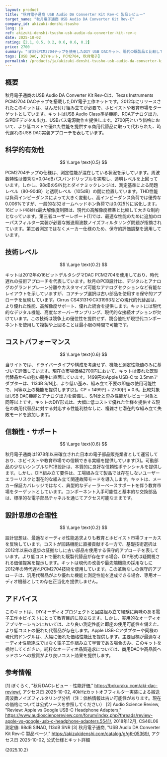 ```yaml
---
layout: product
title: "秋月電子通商 USB Audio DA Converter Kit Rev-C 製品レビュー"
target_name: "秋月電子通商 USB Audio DA Converter Kit Rev-C"
company_id: akizuki-denshi-tsusho
lang: ja
ref: akizuki-denshi-tsusho-usb-audio-da-converter-kit-rev-c
date: 2025-10-02
rating: [2.1, 0.5, 0.2, 0.6, 0.6, 0.2]
price: 2700
summary: "旧世代PCM2704チップを使用したDIY USB DACキット、現代の既製品と比較して劣るコストパフォーマンス"
tags: [USB DAC, DIYキット, PCM2704, 秋月電子]
permalink: /products/ja/akizuki-denshi-tsusho-usb-audio-da-converter-kit-rev-c/
---
```


## 概要

秋月電子通商のUSB Audio DA Converter Kit Rev-Cは、Texas Instruments PCM2704 DACチップを搭載したDIY電子工作キットです。2012年にリリースされたこのキットは、はんだ付け組み立てが必要で、ホビイストや教育市場をターゲットとしています。キットはUSB Audio Class準拠機能、RCAアナログ出力、S/PDIFデジタル出力、USBバス電源動作を提供します。2700円という価格において、より低コストで優れた性能を提供する商用代替品に取って代わられた、時代遅れのUSB DAC実装アプローチを表しています。

## 科学的有効性

$$ \Large \text{0.5} $$

PCM2704チップの仕様は、測定性能が混在している状況を示しています。周波数特性は優秀な±0.04dBパスバンドリップルを実現し、透明レベルを上回っています。しかし、98dBのS/N比とダイナミックレンジは、測定基準による問題レベル（80-90dB）と透明レベル（105dB）の間に位置しています。THD性能は負荷インピーダンスによって大きく変動し、高インピーダンス負荷では優秀な0.006%ですが、一般的な32オームヘッドホン負荷では0.025%に劣化します。16ビット/48kHz最大解像度制限は、現代の高解像度標準と比較して大きな制約となっています。第三者ユーザーレポート[1]では、最適な性能のために追加のローパスフィルター実装が必要な搬送周波数ノイズフィルタリング問題が指摘されています。第三者測定ではなくメーカー仕様のため、保守的評価調整を適用しています。

## 技術レベル

$$ \Large \text{0.2} $$

キットは2012年の16ビットデルタシグマDAC PCM2704を使用しており、時代遅れの技術アプローチを代表しています。秋月のPCB設計は、デジタルとアナログのグランドプレーン分離やカスタマイズ可能なアナログセクションなど有能なレイアウトを示していますが、コアチップ選択は古い部品を使用する保守的アプローチを反映しています。Cirrus CS43131やCX31993などの現代的代替品は、より優れた性能、高解像度サポート、優れた統合を提供します。キットには現代的なデジタル機能、高度なオーバーサンプリング、現代的な接続オプションが欠けています。この技術は競争上の優位性を提供せず、競合他社が現世代コンポーネントを使用して複製や上回ることは最小限の時間で可能です。

## コストパフォーマンス

$$ \Large \text{0.6} $$

当サイトでは、ドライバータイプや構成を考慮せず、機能と測定性能値のみに基づいて評価しています。現在の市場価格2700円において、キットは優れた既製代替品からの強い競争に直面しています。1499円のApple USB-C to 3.5mmアダプターは、113dB S/N比、より低い歪み、組み立て不要の即座の使用可能性で、同等以上の機能を提供します[2]。CP = 1499円 ÷ 2700円 = 0.6。比較対象はUSB DAC機能とアナログ出力を装備し、S/N比と歪み性能がレビュー対象と同等以上です。キットのDIY形式は、大幅に低コストで優れた仕様を提供する現在の商用代替品に対する対応する性能利益なしに、複雑さと潜在的な組み立て失敗モードを追加します。

## 信頼性・サポート

$$ \Large \text{0.6} $$

秋月電子通商は1978年以来確立された日本の電子部品販売業者として運営しており、ホビイストや教育市場での信頼できる実績を提供しています[3]。可動部品の少ないシンプルなPCB設計は、本質的に良好な信頼性ポテンシャルを提供します。しかし、DIY組み立て要件は、工場組み立て製品では存在しないユーザーエラーリスクと潜在的な組み立て関連故障モードを導入します。キットは、メーカー保証カバレッジではなく、典型的なディーラーベースサポートを伴う教育市場をターゲットとしています。コンポーネント入手可能性と基本的な交換部品は、標準的な電子部品チャネルを通じてアクセス可能なままです。

## 設計思想の合理性

$$ \Large \text{0.2} $$

設計思想は、最適なオーディオ性能追求よりも教育とホビイスト市場フォーカスを反映しています。コストが回路機能に直接貢献する一方で、基礎技術選択は2012年以来の進歩の証拠なしに古い部品を使用する保守的アプローチを表しています。より低コストで優れた既製代替品が存在する場合、DIY形式は疑問視される価値提案を提示します。キットは現代の改善や最先端機能の採用なしに2012年の時代遅れPCM2704技術を使用しています。この革新なしの保守的アプローチは、汎用代替品がより優れた機能と測定性能を達成できる場合、専用オーディオ機器としての存在正当化を提供しません。

## アドバイス

このキットは、DIYオーディオプロジェクトと回路組み立て経験に興味のある電子工作ホビイストにとって教育目的に役立ちます。しかし、実用的なオーディオアプリケーションにおいては、より良い測定性能と即座の使用可能性を備えた、より低コストの優れた代替品が存在します。Apple USB-Cアダプターや同様の現代的ドングルは、大幅に優れた価格性能比を提供します。主要目標が最適なオーディオ性能達成ではなく電子工作組み立て学習である場合のみ、このキットを検討してください。純粋なオーディオ品質追求については、商用DACや高品質ヘッドホンへの投資がより良いコスト効果を提供します。

## 参考情報

[1] ぼくらく, "秋月DACレビュー - 性能評価," https://bokuraku.com/aki-dac-review/, アクセス日 2025-10-02, 40kHzカットオフフィルター実装による搬送周波数ノイズフィルタリング分析（注：価格情報は古い可能性があります。現在の価格については公式ソースを参照してください）
[2] Audio Science Review, "Review: Apple vs Google USB-C Headphone Adapters," https://www.audiosciencereview.com/forum/index.php?threads/review-apple-vs-google-usb-c-headphone-adapters.5541/, 2018年12月, CS46L06測定値: 98dB SINAD, 113dB SNR
[3] 秋月電子通商, "USB Audio DA Converter Kit Rev-C 製品ページ," https://akizukidenshi.com/catalog/g/gK-05369/, アクセス日 2025-10-02, 公式仕様とキット詳細

(2025.10.2)